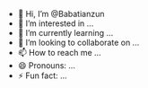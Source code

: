 - 👋 Hi, I’m @Babatianzun
- 👀 I’m interested in ...
- 🌱 I’m currently learning ...
- 💞️ I’m looking to collaborate on ...
- 📫 How to reach me ...
- 😄 Pronouns: ...
- ⚡ Fun fact: ...

<!---
Babatianzun/Babatianzun is a ✨ special ✨ repository because its `README.md` (this file) appears on your GitHub profile.
You can click the Preview link to take a look at your changes.
--->
